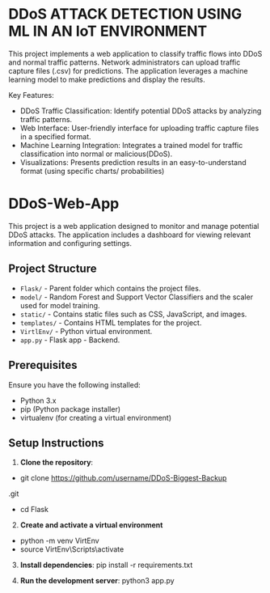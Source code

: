 # DDoS ATTACK DETECTION USING ML IN AN IoT ENVIRONMENT

This project implements a web application to classify traffic flows into DDoS and normal traffic patterns. Network administrators can upload traffic capture files (.csv) for predictions. The application leverages a machine learning model to make predictions and display the results.

Key Features:

- DDoS Traffic Classification: Identify potential DDoS attacks by analyzing traffic patterns.
- Web Interface: User-friendly interface for uploading traffic capture files in a specified format.
- Machine Learning Integration: Integrates a trained model for traffic classification into normal or malicious(DDoS).
- Visualizations: Presents prediction results in an easy-to-understand format (using specific charts/ probabilities)

# DDoS-Web-App

This project is a web application designed to monitor and manage potential DDoS attacks. The application includes a dashboard for viewing relevant information and configuring settings.

## Project Structure

- `Flask/` - Parent folder which contains the project files.
- `model/` - Random Forest and Support Vector Classifiers and the scaler used for model training.
- `static/` - Contains static files such as CSS, JavaScript, and images.
- `templates/` - Contains HTML templates for the project.
- `VirtlEnv/` - Python virtual environment.
- `app.py` - Flask app - Backend.

## Prerequisites

Ensure you have the following installed:

- Python 3.x
- pip (Python package installer)
- virtualenv (for creating a virtual environment)

## Setup Instructions

1. **Clone the repository**:

- git clone https://github.com/username/DDoS-Biggest-Backup

.git
- cd Flask

2. **Create and activate a virtual environment**

- python -m venv VirtEnv
- source VirtEnv\Scripts\activate

3. **Install dependencies**:
   pip install -r requirements.txt

4. **Run the development server**:
   python3 app.py

